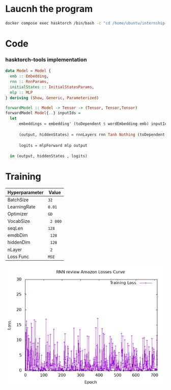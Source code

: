 

# Laucnh the program

```bash
docker compose exec hasktorch /bin/bash -c "cd /home/ubuntu/internship-bekkilab-japan-2025/ && stack run session7-amazon-review"
```




# Code 

### hasktorch-tools implementation

```hs
data Model = Model {
  emb :: Embedding,
  rnn :: RnnParams,
  initialStates :: InitialStatesParams,
  mlp :: MLP
} deriving (Show, Generic, Parameterized)
```

```hs
forwardModel :: Model -> Tensor -> (Tensor, Tensor,Tensor)
forwardModel Model{..} inputIds =
  let 
      embeddings = embedding' (toDependent $ wordEmbedding emb) inputIds
      
      (output, hiddenStates) = rnnLayers rnn Tanh Nothing (toDependent $ h0s initialStates) embeddings

      logits = mlpForward mlp output
      
  in (output, hiddenStates , logits)
```
# Training

| **Hyperparameter** | **Value**         |
|---------------------|-------------------|
| BatchSize          | ```32```                |
| LearningRate       | ```0.01```            |
| Optimizer          | ```GD``` |
|    VocabSize       | ``` 2 000```                |
|    seqLen       | ```128 ```                |
|        emdbDim   | ``` 128```                |
|        hiddenDim   | ``` 128```                |
|        nLayer   | ``` 2```                |
|       Loss Func   | ``` MSE ```                |



![image](output/rnn-review-training.png)